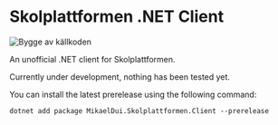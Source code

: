 # Skolplattformen .NET Client

![Bygge av källkoden](https://github.com/mikaeldui/skolplattformen-dotnet-client/workflows/Bygge%20av%20k%C3%A4llkoden/badge.svg)

An unofficial .NET client for Skolplattformen.

Currently under development, nothing has been tested yet.

You can install the latest prerelease using the following command:

    dotnet add package MikaelDui.Skolplattformen.Client --prerelease
